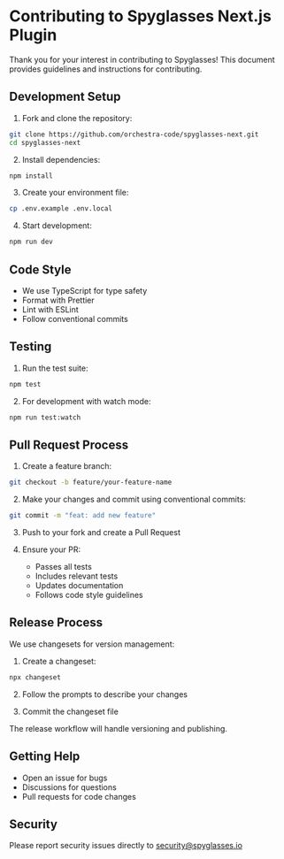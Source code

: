 # Contributing to Spyglasses Next.js Plugin

Thank you for your interest in contributing to Spyglasses! This document provides guidelines and instructions for contributing.

## Development Setup

1. Fork and clone the repository:
```bash
git clone https://github.com/orchestra-code/spyglasses-next.git
cd spyglasses-next
```

2. Install dependencies:
```bash
npm install
```

3. Create your environment file:
```bash
cp .env.example .env.local
```

4. Start development:
```bash
npm run dev
```

## Code Style

- We use TypeScript for type safety
- Format with Prettier
- Lint with ESLint
- Follow conventional commits

## Testing

1. Run the test suite:
```bash
npm test
```

2. For development with watch mode:
```bash
npm run test:watch
```

## Pull Request Process

1. Create a feature branch:
```bash
git checkout -b feature/your-feature-name
```

2. Make your changes and commit using conventional commits:
```bash
git commit -m "feat: add new feature"
```

3. Push to your fork and create a Pull Request

4. Ensure your PR:
   - Passes all tests
   - Includes relevant tests
   - Updates documentation
   - Follows code style guidelines

## Release Process

We use changesets for version management:

1. Create a changeset:
```bash
npx changeset
```

2. Follow the prompts to describe your changes

3. Commit the changeset file

The release workflow will handle versioning and publishing.

## Getting Help

- Open an issue for bugs
- Discussions for questions
- Pull requests for code changes

## Security

Please report security issues directly to security@spyglasses.io 
